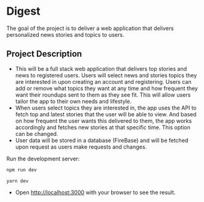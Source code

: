 # Digest

The goal of the project is to deliver a web application that delivers personalized news stories and topics to users.

## Project Description

- This will be a full stack web application that delivers top stories and news to registered users. Users will select news and stories topics they are interested in upon creating an account and registering. Users can add or remove what topics they want at any time and how frequent they want their roundups sent to them as they see fit. This will allow users tailor the app to their own needs and lifestyle. 
- When users select topics they are interested in, the app uses the API to fetch top and latest stories that the user will be able to view. And based on how frequent the user wants this delivered to them, the app works accordingly and fetches new stories at that specific time. This option can be changed.
- User data will be stored in a database (FireBase) and will be fetched upon request as users make requests and changes.


Run the development server:

```bash
npm run dev
```
```
yarn dev
```

- Open [http://localhost:3000](http://localhost:3000) with your browser to see the result.
